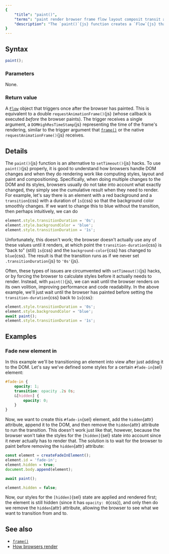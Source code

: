 ```yaml
---
{
	"title": "paint()",
	"terms": "paint render browser frame flow layout composit transit animat",
	"description": "The `paint()`{js} function creates a `Flow`{js} that fires once, after the browser has painted."
}
---
```


## Syntax

```js
paint();
```

### Parameters

None.

### Return value

A [`Flow`](/docs/flow/) object that triggers once after the browser has painted. This is equivalent to a double `requestAnimationFrame()`{js} (whose callback is executed _before_ the browser paints). The trigger receives a single argument, a `DOMHighResTimeStamp`{js} representing the time of the frame's rendering, similar to the trigger argument that [`frame()`](/docs/frame/) or the native `requestAnimationFrame()`{js} receives.

## Details

The `paint()`{js} function is an alternative to `setTimeout()`{js} hacks. To use `paint()`{js} properly, it is good to understand how browsers handle DOM changes and when they do rendering work like computing styles, layout and paint and compositioning. Specifically, when doing multiple changes to the DOM and its styles, browsers usually do not take into account what exactly changed, they simply see the cumulative result when they need to render. For example, let's say there is an element with a red background and a `transition`{css} with a duration of `1s`{css} so that the background color smoothly changes. If we want to change this to blue without the transition, then perhaps intuitively, we can do

```js
element.style.transitionDuration = '0s';
element.style.backgroundColor = 'blue';
element.style.transitionDuration = '1s';
```

Unfortunately, this doesn't work; the browser doesn't actually use any of these values until it renders, at which point the `transition-duration`{css} is "back to" (still) `1s`{css} and the `background-color`{css} has changed to `blue`{css}. The result is that the transition runs as if we never set `.transitionDuration`{js} to `'0s'`{js}.

Often, these types of issues are circumvented with `setTimeout()`{js} hacks, or by forcing the browser to calculate styles before it actually needs to render. Instead, with `paint()`{js}, we can wait until the browser renders on its own volition, improving performance and code readability. In the above example, we'll just wait until the browser has painted before setting the `transition-duration`{css} back to `1s`{css}:

```js
element.style.transitionDuration = '0s';
element.style.backgroundColor = 'blue';
await paint();
element.style.transitionDuration = '1s';
```

## Examples

### Fade new element in

In this example we'll be transitioning an element into view after just adding it to the DOM. Let's say we've defined some styles for a certain `#fade-in`{sel} element:

```css
#fade-in {
	opacity: 1;
	transition: opacity .2s 0s;
	&[hidden] {
		opacity: 0;
	}
}
```

Now, we want to create this `#fade-in`{sel} element, add the `hidden`{attr} attribute, append it to the DOM, and then remove the `hidden`{attr} attribute to run the transition. This doesn't work just like that, however, because the browser won't take the styles for the `[hidden]`{sel} state into account since it never actually has to render that. The solution is to wait for the browser to paint before removing the `hidden`{attr} attribute:

```js
const element = createFadeInElement();
element.id = 'fade-in';
element.hidden = true;
document.body.append(element);

await paint();

element.hidden = false;
```

Now, our styles for the `[hidden]`{sel} state are applied and rendered first; the element is still hidden (since it has `opacity: 0`{css}), and only then do we remove the `hidden`{attr} attribute, allowing the browser to see what we want to transition from and to.

## See also

- [`frame()`](/docs/frame/)
- [How browsers render](https://developer.mozilla.org/en-US/docs/Web/Performance/How_browsers_work#render)
